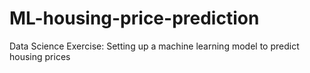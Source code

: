 # ML-housing-price-prediction
 Data Science Exercise: Setting up a machine learning model to predict housing prices
